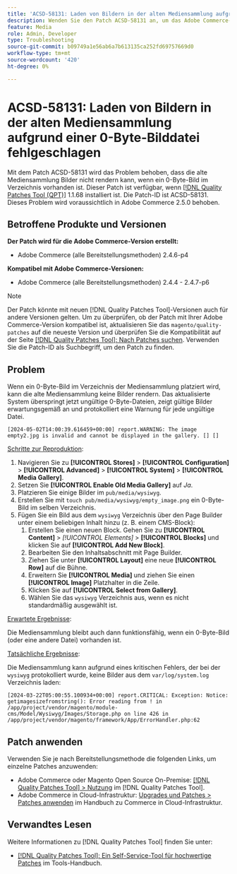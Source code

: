 ```yaml
---
title: 'ACSD-58131: Laden von Bildern in der alten Mediensammlung aufgrund einer 0-Byte-Bilddatei fehlgeschlagen'
description: Wenden Sie den Patch ACSD-58131 an, um das Adobe Commerce-Problem zu beheben, bei dem die alte Mediensammlung Bilder nicht rendern kann, wenn ein 0-Byte-Bild im Verzeichnis vorhanden ist.
feature: Media
role: Admin, Developer
type: Troubleshooting
source-git-commit: b09749a1e56ab6a7b613135ca252fd69757669d0
workflow-type: tm+mt
source-wordcount: '420'
ht-degree: 0%

---
```



# ACSD-58131: Laden von Bildern in der alten Mediensammlung aufgrund einer 0-Byte-Bilddatei fehlgeschlagen

Mit dem Patch ACSD-58131 wird das Problem behoben, dass die alte Mediensammlung Bilder nicht rendern kann, wenn ein 0-Byte-Bild im Verzeichnis vorhanden ist. Dieser Patch ist verfügbar, wenn [[!DNL Quality Patches Tool (QPT)]](/help/tools/quality-patches-tool/quality-patches-tool-to-self-serve-quality-patches.md) 1.1.68 installiert ist. Die Patch-ID ist ACSD-58131. Dieses Problem wird voraussichtlich in Adobe Commerce 2.5.0 behoben.

## Betroffene Produkte und Versionen

**Der Patch wird für die Adobe Commerce-Version erstellt:**

* Adobe Commerce (alle Bereitstellungsmethoden) 2.4.6-p4

**Kompatibel mit Adobe Commerce-Versionen:**

* Adobe Commerce (alle Bereitstellungsmethoden) 2.4.4 - 2.4.7-p6

>[!NOTE]
>
>Der Patch könnte mit neuen [!DNL Quality Patches Tool]-Versionen auch für andere Versionen gelten. Um zu überprüfen, ob der Patch mit Ihrer Adobe Commerce-Version kompatibel ist, aktualisieren Sie das `magento/quality-patches` auf die neueste Version und überprüfen Sie die Kompatibilität auf der Seite [[!DNL Quality Patches Tool]: Nach Patches suchen](https://experienceleague.adobe.com/tools/commerce-quality-patches/index.html?lang=de). Verwenden Sie die Patch-ID als Suchbegriff, um den Patch zu finden.

## Problem

Wenn ein 0-Byte-Bild im Verzeichnis der Mediensammlung platziert wird, kann die alte Mediensammlung keine Bilder rendern. Das aktualisierte System überspringt jetzt ungültige 0-Byte-Dateien, zeigt gültige Bilder erwartungsgemäß an und protokolliert eine Warnung für jede ungültige Datei.

```
[2024-05-02T14:00:39.616459+00:00] report.WARNING: The image empty2.jpg is invalid and cannot be displayed in the gallery. [] []
```

<u>Schritte zur Reproduktion</u>:

1. Navigieren Sie zu **[!UICONTROL Stores]** > **[!UICONTROL Configuration]** > **[!UICONTROL Advanced]** > **[!UICONTROL System]** > **[!UICONTROL Media Gallery]**.
1. Setzen Sie **[!UICONTROL Enable Old Media Gallery]** auf *Ja*.
1. Platzieren Sie einige Bilder im `pub/media/wysiwyg`.
1. Erstellen Sie mit `touch pub/media/wysiwyg/empty_image.png` ein 0-Byte-Bild im selben Verzeichnis.
1. Fügen Sie ein Bild aus dem `wysiwyg` Verzeichnis über den Page Builder unter einem beliebigen Inhalt hinzu (z. B. einem CMS-Block):
   1. Erstellen Sie einen neuen Block. Gehen Sie zu **[!UICONTROL Content]** > *[!UICONTROL Elements]* > **[!UICONTROL Blocks]** und klicken Sie auf **[!UICONTROL Add New Block]**.
   1. Bearbeiten Sie den Inhaltsabschnitt mit Page Builder.
   1. Ziehen Sie unter **[!UICONTROL Layout]** eine neue **[!UICONTROL Row]** auf die Bühne.
   1. Erweitern Sie **[!UICONTROL Media]** und ziehen Sie einen **[!UICONTROL Image]** Platzhalter in die Zeile.
   1. Klicken Sie auf **[!UICONTROL Select from Gallery]**.
   1. Wählen Sie das `wysiwyg` Verzeichnis aus, wenn es nicht standardmäßig ausgewählt ist.

<u>Erwartete Ergebnisse</u>:

Die Mediensammlung bleibt auch dann funktionsfähig, wenn ein 0-Byte-Bild (oder eine andere Datei) vorhanden ist.

<u>Tatsächliche Ergebnisse</u>:

Die Mediensammlung kann aufgrund eines kritischen Fehlers, der bei der `wysiwyg` protokolliert wurde, keine Bilder aus dem `var/log/system.log` Verzeichnis laden:

```
[2024-03-22T05:00:55.100934+00:00] report.CRITICAL: Exception: Notice: getimagesizefromstring(): Error reading from ! in /app/project/vendor/magento/module-cms/Model/Wysiwyg/Images/Storage.php on line 426 in /app/project/vendor/magento/framework/App/ErrorHandler.php:62
```

## Patch anwenden

Verwenden Sie je nach Bereitstellungsmethode die folgenden Links, um einzelne Patches anzuwenden:

* Adobe Commerce oder Magento Open Source On-Premise: [[!DNL Quality Patches Tool] > Nutzung](/help/tools/quality-patches-tool/usage.md) im [!DNL Quality Patches Tool].
* Adobe Commerce in Cloud-Infrastruktur: [Upgrades und Patches > Patches anwenden](https://experienceleague.adobe.com/docs/commerce-cloud-service/user-guide/develop/upgrade/apply-patches.html?lang=de) im Handbuch zu Commerce in Cloud-Infrastruktur.

## Verwandtes Lesen

Weitere Informationen zu [!DNL Quality Patches Tool] finden Sie unter:

* [[!DNL Quality Patches Tool]: Ein Self-Service-Tool für hochwertige Patches](/help/tools/quality-patches-tool/quality-patches-tool-to-self-serve-quality-patches.md) im Tools-Handbuch.
